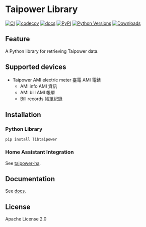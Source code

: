 # Taipower Library

[![CI](https://github.com/qqaatw/libtaipower/workflows/CI/badge.svg)](https://github.com/qqaatw/libtaipower/actions)
[![codecov](https://codecov.io/gh/qqaatw/libtaipower/branch/main/graph/badge.svg?token=W147MOH1T0)](https://codecov.io/gh/qqaatw/libtaipower)
[![docs](https://readthedocs.org/projects/libtaipower/badge/?version=latest)](https://libtaipower.readthedocs.io/en/latest/?badge=latest)
[![PyPI](https://img.shields.io/pypi/v/libtaipower.svg?color=%23007ec6)](https://pypi.python.org/pypi/libtaipower/)
[![Python Versions](https://img.shields.io/pypi/pyversions/libtaipower.svg)](https://pypi.python.org/pypi/libtaipower/)
[![Downloads](https://pepy.tech/badge/libtaipower)](https://pepy.tech/project/libtaipower)

## Feature

A Python library for retrieving Taipower data.

## Supported devices

- Taipower AMI electric meter 臺電 AMI 電錶
    - AMI info AMI 資訊
    - AMI bill AMI 帳單
    - Bill records 帳單紀錄

## Installation

### Python Library

    pip install libtaipower

### Home Assistant Integration

See [taipower-ha](https://github.com/qqaatw/taipower-ha).

## Documentation

See [docs](https://libtaipower.readthedocs.io/en/latest/).

## License

Apache License 2.0
